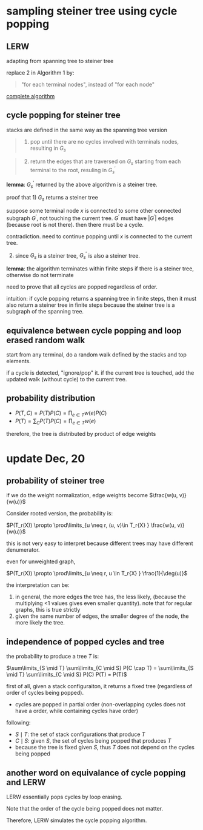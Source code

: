 # sampling steiner tree using cycle popping


## LERW

adapting from spanning tree to steiner tree

replace 2 in Algorithm 1 by:

> "for each terminal nodes", instead of "for each node"

[complete algorithm](http://193.166.24.212/loop_erasing.pdf)

## cycle popping for steiner tree

stacks are defined in the same way as the spanning tree version

> 1) pop until there are no cycles involved with terminals nodes, resulting in $`G_s`$

> 2) return the edges that are traversed on $`G_s`$ starting from each terminal to the root, resuling in $`G_s^{'}`$


**lemma**: $`G_s^{'}`$ returned by the above algorithm is a steiner tree. 

proof that 1) $`G_s`$ returns a steiner tree

suppose some terminal node $`x`$ is connected to some other connected subgraph $`G^{'}`$, not touching the current tree. 
$`G^{'}`$ must have $`|G^{'}|`$ edges (because root is not there). then there must be a cycle. 

contradiction. need to continue popping until $`x`$ is connected to the current tree.

2) since $`G_s`$ is a steiner tree, $`G_s^{'}`$ is also a steiner tree. 

**lemma**: the algorithm terminates within finite steps if there is a steiner tree, otherwise do not terminate 

need to prove that all cycles are popped regardless of order. 

intuition: if cycle popping returns a spanning tree in finite steps, then it must also return a steiner tree in finite steps because the steiner tree is a subgraph of the spanning tree. 

## equivalence between cycle popping and loop erased random walk

start from any terminal, do a random walk defined by the stacks and top elements. 

if a cycle is detected, "ignore/pop" it. if the current tree is touched, add the updated walk (without cycle) to the current tree. 

## probability distribution

- $`P(T, C) = P(T)P(C)=\prod_{e \in T} w(e) P(C)`$
- $`P(T) = \sum_C P(T)P(C)=\prod_{e \in T} w(e)`$

therefore, the tree is distributed by product of edge weights


# update Dec, 20

## probability of steiner tree

if we do the weight normalization, edge weights become $`\frac{w(u, v)}{w(u)}`$

Consider rooted version, the probability is:

$`P(T_r(X)) \propto \prod\limits_{u \neq r, (u, v)\in T_r{X} } \frac{w(u, v)}{w(u)}`$

this is not very easy to interpret because different trees may have different denumerator. 

even for unweighted graph, 

$`P(T_r(X)) \propto \prod\limits_{u \neq r, u \in T_r{X} } \frac{1}{\deg(u)}`$

the interpretation can be:

1. in general, the more edges the tree has, the less likely, (because the multiplying <1 values gives even smaller quantity). note that for regular graphs, this is true strictly
2. given the same number of edges, the smaller degree of the node, the more likely the tree.

## independence of popped cycles and tree

the probability to produce a tree $`T`$ is:

$`\sum\limits_{S \mid T} \sum\limits_{C \mid S} P(C \cap T) = \sum\limits_{S \mid T} \sum\limits_{C \mid S} P(C) P(T) = P(T)`$


first of all, given a stack configuraiton, it returns a fixed tree (regardless of order of cycles being popped). 

- cycles are popped in partial order (non-overlapping cycles does not have a order, while containing cycles have order)

following:

- $`S \mid T`$: the set of stack configurations that produce $`T`$
- $`C \mid S`$: given $`S`$, the set of cycles being popped that produces $`T`$
- because the tree is fixed given $`S`$, thus $`T`$ does not depend on the cycles being popped


## another word on equivalance of cycle popping and LERW

LERW essentially pops cycles by loop erasing. 

Note that the order of the cycle being popped does not matter. 

Therefore, LERW simulates the cycle popping algorithm. 